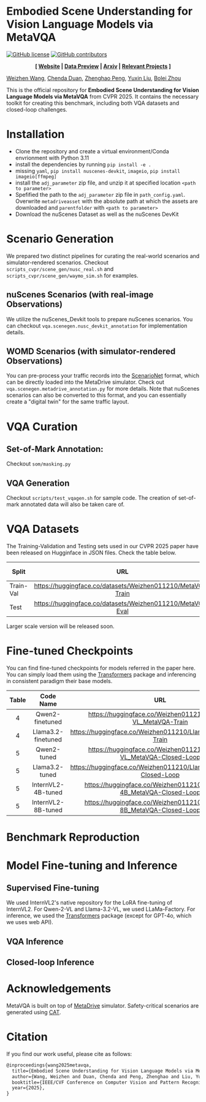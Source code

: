 # Embodied Scene Understanding for Vision Language Models via MetaVQA 
[![GitHub license](https://img.shields.io/github/license/metadriverse/metadrive)](https://github.com/metadriverse/metadrive/blob/main/LICENSE.txt)
[![GitHub contributors](https://img.shields.io/github/contributors/metadriverse/metadrive)](https://github.com/WeizhenWang-1210/MetaVQA/graphs/contributors)



<div style="text-align: center; width:100%; margin: 0 auto; display: inline-block">
<strong>
[
<a href="https://metadriverse.github.io/metavqa/">Website</a>
|
<a href="https://huggingface.co/datasets/Weizhen011210/MetaVQA-Train">Data Preview</a>
|
<a href="https://arxiv.org/abs/2501.09167">Arxiv</a>
|
<a href="https://metadriverse.github.io/">Relevant Projects</a>
]
</strong>
</div>

<br>

[Weizhen Wang](https://github.com/WeizhenWang-1210), [Chenda Duan](https://chendaduan.com/), [Zhenghao Peng](https://pengzhenghao.github.io/), [Yuxin Liu](https://github.com/Yuxin45), [Bolei Zhou](https://boleizhou.github.io/)

This is the official repository for **Embodied Scene Understanding for Vision Language Models via MetaVQA** from CVPR 2025. It contains the necessary toolkit for creating this benchmark, including both VQA datasets and closed-loop challenges. 

# Installation
- Clone the repository and create a virtual environment/Conda envrionment with Python 3.11
- install the dependencies by running `pip install -e .`
- missing `yaml`, `pip install nuscenes-devkit`, `imageio`, `pip install imageio[ffmpeg]`
- install the `adj_parameter` zip file, and unzip it at specified location `<path to parameter>`
- Spefified the path to the `adj_parameter` zip file in `path_config.yaml`. Overwrite `metadriveasset` with the absolute path at which the assets are downloaded and `parentfolder` with `<path to parameter>`
- Download the nuScenes Dataset as well as the nuScenes DevKit


# Scenario Generation
We prepared two distinct pipelines for curating the real-world scenarios and simulator-rendered scenarios. Checkout `scripts_cvpr/scene_gen/nusc_real.sh` and `scripts_cvpr/scene_gen/waymo_sim.sh` for examples.

## nuScenes Scenarios (with real-image Observations)
We utilize the nuScenes_Devkit tools to prepare nuScenes scenarios. You can checkout `vqa.scenegen.nusc_devkit_annotation` for implementation details.

## WOMD Scenarios (with simulator-rendered Observations)
You can pre-process your traffic records into the [ScenarioNet](https://github.com/metadriverse/scenarionet) format, which can be directly loaded into the MetaDrive simulator. Check out `vqa.scenegen.metadrive_annotation.py` for more details. Note that nuScenes scenarios can also be converted to this format, and you can essentially create a "digital twin" for the same traffic layout.


# VQA Curation
## Set-of-Mark Annotation:
Checkout `som/masking.py`
## VQA Generation
Checkout `scripts/test_vqagen.sh` for sample code. The creation of set-of-mark annotated data will also be taken care of.








# VQA Datasets
The Training-Validation and Testing sets used in our CVPR 2025 paper have been released on Hugginface in JSON files. Check the table below. 

| Split     | URL       |  Size (#VQAs)
|---------  |:---------:|:---------:|
| Train-Val | https://huggingface.co/datasets/Weizhen011210/MetaVQA-Train  | 150 K
| Test      | https://huggingface.co/datasets/Weizhen011210/MetaVQA-Eval   | 9,375

Larger scale version will be released soon.


# Fine-tuned Checkpoints 
You can find fine-tuned checkpoints for models referred in the paper here. You can simply load them using the [Transformers](https://huggingface.co/docs/transformers/en/index) package and inferencing in consistent paradigm their base models.

| Table       | Code Name       |  URL
|:---------:  |:---------:|:---------:|
| 4           | Qwen2-finetuned      | https://huggingface.co/Weizhen011210/Qwen2-VL_MetaVQA-Train 
| 4           | Llama3.2-finetuned   | https://huggingface.co/Weizhen011210/Llama3.2_MetaVQA-Train 
| 5           | Qwen2-tuned          | https://huggingface.co/Weizhen011210/Qwen2-VL_MetaVQA-Closed-Loop
| 5           | Llama3.2-tuned       | https://huggingface.co/Weizhen011210/Llama3.2_MetaVQA-Closed-Loop
| 5           | InternVL2-4B-tuned   | https://huggingface.co/Weizhen011210/InternVL2-4B_MetaVQA-Closed-Loop
| 5           | InternVL2-8B-tuned   | https://huggingface.co/Weizhen011210/InternVL2-8B_MetaVQA-Closed-Loop

# Benchmark Reproduction



<!---
## VQA Evaluation Results
For transparency, you can find the original VLM inference results and our computed metric files listed below.

### Table 2. Sim-to-Real



## Closed-loop Evaluation Results
For transparency, we provide the closed-loop inference results below.
-->



# Model Fine-tuning and Inference

## Supervised Fine-tuning
We used InternVL2's native repository for the LoRA fine-tuning of InternVL2. For Qwen-2-VL and Llama-3.2-VL, we used LLaMa-Factory. For inference, we used the [Transformers](https://huggingface.co/docs/transformers/en/index) package (except for GPT-4o, which we uses web API).

## VQA Inference

## Closed-loop Inference


# Acknowledgements
MetaVQA is built on top of <a href="https://github.com/metadriverse/metadrive">MetaDrive</a> simulator. Safety-critical scenarios
are generated using <a href="https://github.com/metadriverse/cat">CAT</a>. 



# Citation
If you find our work useful, please cite as follows:

```latex
@inproceedings{wang2025metavqa,
  title={Embodied Scene Understanding for Vision Language Models via MetaVQA},
  author={Wang, Weizhen and Duan, Chenda and Peng, Zhenghao and Liu, Yuxin and Zhou, Bolei},
  booktitle={IEEE/CVF Conference on Computer Vision and Pattern Recognition},
  year={2025},
}
```

<!---
## Highlights <a name="highlights"></a>
MetaVQA a visual question-answering benchmark for improving and evaluating the embodied scene understanding of VLMs.
    
* MetaVQA designs a scalable pipeline to generate visual question answer (VQA) pairs relating to traffic scenarios imported from various sources, including nuScenes dataset, Waymo Open Motion Dataset, and a synthetic dataset of safety-critical scenes.

* MetaVQA provides a large-scale VQA dataset(MetaVQA-2M) containing 2.7M questions for 291K frames related to spatial, visual, dynamic, and safety-critical counterfactual scene understandings.

* MetaVQA establishes the baseline performance of VLMs on the dataset and show that the VLMs achieve remarkable embodied scene understanding capabilities through instruction tuning, especially when handling safety-critical situations.

## News <a name="news"></a>
- `[2024/07/02]` We provide an example for the holistic VQA generation pipeline in this [section](#vqa-generation).
- `[2024/07/01]` Training scripts for the benchmarks made public <a href="https://github.com/Dadaism6/MetaVQA-Training">here</a>. Demo dataset is released in the <a href="https://metadriverse.github.io/metaVQA/">official Website</a>(517 GB)
- `[2024/06/27]` MetaVQA repository made public.




## Repository Update Timeline
- [x] Release of Demo VQA dataset(downloadable in the <a href="https://metadriverse.github.io/metaVQA/">official Website</a>)
- [ ] Release of MetaVQA-2M dataset
- [x] Demo for generating new VQA data
- [ ] Release of benchmark models and checkpoints.
- [x] Release of benchmark training repository.
- [ ] Setup of leaderboard website.

## MetaVQA-2M Dataset

We will release MetaVQA-2M in the <a href="https://metadriverse.github.io/metaVQA/">official Website</a>



## Dataset Structure

Dataset exported from MetaVQA will have the following file structure.
```
-root
    -episodes
        -episode0
            -frame0
                -front.png
                -left.png
                ...
            -frame1
            ...
        -episode1
            ...
        ...
    -data.json
    -mapping.json
```
To load the dataset, simply load `data.json`. This json file have the following structure
```
-data
    -1
        -question: ...
        -answer: ...
        -rgb: ...
    -2
        -question: ...
        -answer: ...
    ...
-split
    -train: [1,2,3,...]
    -val: ...
    -test: ...
```
The `rgb` field contains a list of path to the observations(ordered chronologically) for each view angle.


## VQA Generation
By default, MetaVQA generates VQA data on real-world traffic in <a href="https://metadriverse.github.io/scenarionet/">ScenarioNet</a> format. Suppose
you have the traffic data stored in `<traffic_folder>`, and you want the collected episodes to be stored in `<episodes_folder>` with `<num_proc>` processes.
First, run
```
python -m vqa.multiprocess_episodes_generation \
        --num_proc <num_proc>                  \
        --scenarios <traffic_folder>           \
        --data_directory <episodes_folder>
```
Optionally, you can set the `--headless` flag to boost performance. 

To generate questions and store them in `<questions_folder>`, you first need to compose a config file(`<vqa_config.yaml>`). Here is an example:
```
num_proc: 32                               # number of process to use
root_directory: <episodes_folder> 
output_directory: <questions_folder> 
src: "NuScenes"                              # traffic source
verbose: False                             # Set true for verbose output.
```
Then, run
```
python -m vqa.multiprocess_question_generation --job <job> --config <vqa_config.yaml>
```
You can choose `<job>` from `[static, dynamic, safety, static_nusc, dynamic_nusc, safety_nusc]`. 
Upon completion, `<question_folder>` will have `<num_proc>` jsons files with name in form `<job>_<proc_id>.json`

Then, preprocess the json files containing vqa data from the previous steps and store the processed data into `<processed_folder>` by 
```
python -m vqa.qa_preprocessing --raw <questions_folder> --processed <processed_folder>
```

Finally, to export the dataset into a self-contained folder, with `export.py`. The exported dataset will have the same layout as in the [previous section](#dataset-structure).




## Benchmark Training and Testing
The training and evaluation scripts are available at  <a href="https://github.com/Dadaism6/MetaVQA-Training">this repository</a>. You can find the experiment
results in the <a href="https://metadriverse.github.io/metaVQA/">official Website</a>.



## Acknowledgements
MetaVQA is built on top of <a href="https://github.com/metadriverse/metadrive">MetaDrive</a> simulator. Safety-critical scenarios
are generated using <a href="https://github.com/metadriverse/cat">CAT</a>. 


-->





